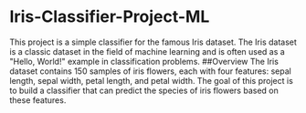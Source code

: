 # Iris-Classifier-Project-ML
This project is a simple classifier for the famous Iris dataset. The Iris dataset is a classic dataset in the field of machine learning and is often used as a "Hello, World!" example in classification problems. 
##Overview 
The Iris dataset contains 150 samples of iris flowers, each with four features: sepal length, sepal width, petal length, and petal width. The goal of this project is to build a classifier that can predict the species of iris flowers based on these features.
